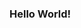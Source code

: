 ### Hello World!
<!--
<h1 align="center">I'm Abdulla Hill Baky</h1>
<h3 align="center">Just an Engineer who writes Code</h3>


 
More about me...
```javascript
let skills = {
  language: ["Javascript", "HTML", "CSS"],
  technologies: {
    frontEnd: ["JavaScript", "ReactJs","NextJS" "HTML", "CSS", "Bootstrap"],
    backEnd: ["NodeJS", "ExpressJS"],
    dataBases: ["MongoDB", "MySql"],
    tools: ["GIT", "Github", "VIM", "GNU/Linux"],
    learning: ["AWS", "Firebase"],
  },
  industryKnowledge: [
    "Data Structures",
    "Algorithms",
    "Computer Networking",
    "Network Security",
  ]
};

```

I love connecting with different people so if you want to say hi, I'll be happy to meet you more! :)
- 📫 How to reach me: 👇


[![Mail](https://img.shields.io/badge/-MAIL-D14836?style=for-the-badge&logo=gmail&logoColor=white)](mailto:ahillbaky@zohomail.in)
[![Twitter](https://img.shields.io/badge/-Twitter-2CA5E0?style=for-the-badge&logo=twitter&logoColor=white)](https://twitter.com/hillbyte)
[![LinkedIn](https://img.shields.io/badge/-LINKEDIN-0077B5?style=for-the-badge&logo=linkedin&logoColor=white)](https://www.linkedin.com/in/hillbyte/)
[![Portfolio](https://img.shields.io/badge/-Portfolio-000000?style=for-the-badge&logo=react&logoColor=white)](https://ahb.deskcloud.tech)




- 🔭 I’m currently working on Bugs.
- 🌱 I’m currently exploring Cloud Devlopment.
- 🤔 I’m looking for help with System Design.

- 🔭 I’m currently working on ...
- 🌱 I’m currently learning ...
- 👯 I’m looking to collaborate on ...
- 🤔 I’m looking for help with ...
- 💬 Ask me about ...
- 📫 How to reach me: ...
- 😄 Pronouns: ...
- ⚡ Fun fact: ...
- 💬 Ask me about Tech, Story.

-->


